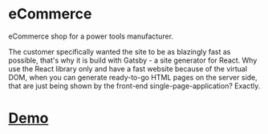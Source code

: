 # eCommerce
eCommerce shop for a power tools manufacturer.

The customer specifically wanted the site to be as blazingly fast as possible, that's why it is build with Gatsby - a site generator for React.
Why use the React library only and have a fast website because of the virtual DOM, when you can generate ready-to-go HTML pages on the server side, that are just being shown by the front-end single-page-application?
Exactly.

# [Demo](https://www.ingco.md)
